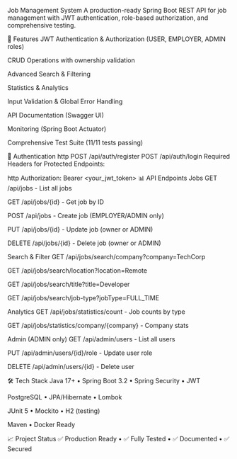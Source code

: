Job Management System
A production-ready Spring Boot REST API for job management with JWT authentication, role-based authorization, and comprehensive testing.

🚀 Features
JWT Authentication & Authorization (USER, EMPLOYER, ADMIN roles)

CRUD Operations with ownership validation

Advanced Search & Filtering

Statistics & Analytics

Input Validation & Global Error Handling

API Documentation (Swagger UI)

Monitoring (Spring Boot Actuator)

Comprehensive Test Suite (11/11 tests passing)

🔐 Authentication
http
POST /api/auth/register
POST /api/auth/login
Required Headers for Protected Endpoints:

http
Authorization: Bearer <your_jwt_token>
📊 API Endpoints
Jobs
GET /api/jobs - List all jobs

GET /api/jobs/{id} - Get job by ID

POST /api/jobs - Create job (EMPLOYER/ADMIN only)

PUT /api/jobs/{id} - Update job (owner or ADMIN)

DELETE /api/jobs/{id} - Delete job (owner or ADMIN)

Search & Filter
GET /api/jobs/search/company?company=TechCorp

GET /api/jobs/search/location?location=Remote

GET /api/jobs/search/title?title=Developer

GET /api/jobs/search/job-type?jobType=FULL_TIME

Analytics
GET /api/jobs/statistics/count - Job counts by type

GET /api/jobs/statistics/company/{company} - Company stats

Admin (ADMIN only)
GET /api/admin/users - List all users

PUT /api/admin/users/{id}/role - Update user role

DELETE /api/admin/users/{id} - Delete user

🛠 Tech Stack
Java 17+ • Spring Boot 3.2 • Spring Security • JWT

PostgreSQL • JPA/Hibernate • Lombok

JUnit 5 • Mockito • H2 (testing)

Maven • Docker Ready

📈 Project Status
✅ Production Ready • ✅ Fully Tested • ✅ Documented • ✅ Secured
